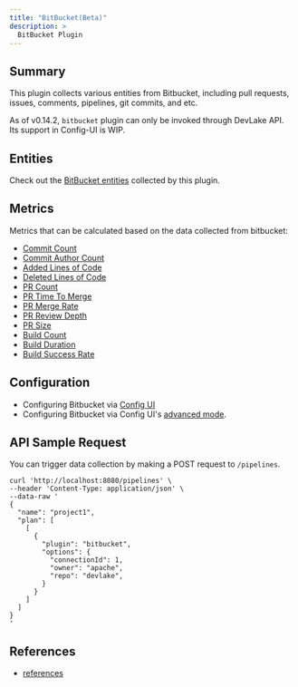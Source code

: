 ```yaml
---
title: "BitBucket(Beta)"
description: >
  BitBucket Plugin
---
```




## Summary

This plugin collects various entities from Bitbucket, including pull requests, issues, comments, pipelines, git commits, and etc.

As of v0.14.2, `bitbucket` plugin can only be invoked through DevLake API. Its support in Config-UI is WIP.

## Entities

Check out the [BitBucket entities](/Overview/SupportedDataSources.md#data-collection-scope-by-each-plugin) collected by this plugin.

## Metrics

Metrics that can be calculated based on the data collected from bitbucket:

- [Commit Count](/Metrics/CommitCount.md)
- [Commit Author Count](/Metrics/CommitAuthorCount.md)
- [Added Lines of Code](/Metrics/AddedLinesOfCode.md)
- [Deleted Lines of Code](/Metrics/DeletedLinesOfCode.md)
- [PR Count](/Metrics/PRCount.md)
- [PR Time To Merge](/Metrics/PRTimeToMerge.md)
- [PR Merge Rate](/Metrics/PRMergeRate.md)
- [PR Review Depth](/Metrics/PRReviewDepth.md)
- [PR Size](/Metrics/PRSize.md)
- [Build Count](/Metrics/BuildCount.md)
- [Build Duration](/Metrics/BuildDuration.md)
- [Build Success Rate](/Metrics/BuildSuccessRate.md)

## Configuration

- Configuring Bitbucket via [Config UI](/UserManuals/ConfigUI/BitBucket.md)
- Configuring Bitbucket via Config UI's [advanced mode](/UserManuals/ConfigUI/AdvancedMode.md#9-BitBucket).

## API Sample Request

You can trigger data collection by making a POST request to `/pipelines`.

```shell
curl 'http://localhost:8080/pipelines' \
--header 'Content-Type: application/json' \
--data-raw '
{
  "name": "project1",
  "plan": [
    [
      {
        "plugin": "bitbucket",
        "options": {
          "connectionId": 1,
          "owner": "apache",
          "repo": "devlake",
        }
      }
    ]
  ]
}
'
```

## References

- [references](/DeveloperManuals/DeveloperSetup.md#references)
